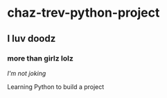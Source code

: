 # chaz-trev-python-project
## I luv doodz
### more than girlz lolz
*I'm not joking*

Learning Python to build a project
